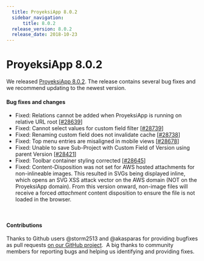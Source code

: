 ```yaml
---
  title: ProyeksiApp 8.0.2
  sidebar_navigation:
      title: 8.0.2
  release_version: 8.0.2
  release_date: 2018-10-23
---
```



# ProyeksiApp 8.0.2

We released
[ProyeksiApp 8.0.2](https://community.proyeksiapp.com/versions/1154).
The release contains several bug fixes and we recommend updating to the
newest version.

#### Bug fixes and changes

  - Fixed: Relations cannot be added when ProyeksiApp is running on
    relative URL root
    \[[\#28639](https://community.proyeksiapp.com/wp/28639)\]
  - Fixed: Cannot select values for custom field filter
    \[[\#28739](https://community.proyeksiapp.com/wp/28739)\]
  - Fixed: Renaming custom field does not invalidate cache
    \[[\#28738](https://community.proyeksiapp.com/wp/28738)\]
  - Fixed: Top menu entries are misaligned in mobile views
    \[[\#28678](https://community.proyeksiapp.com/wp/28678)\]
  - Fixed: Unable to save
    Sub-<span class="explanatory-dictionary-highlight" data-definition="explanatory-dictionary-definition-45">Project</span>
    with Custom Field of
    <span class="explanatory-dictionary-highlight" data-definition="explanatory-dictionary-definition-10">Version</span>
    using parent
    <span class="explanatory-dictionary-highlight" data-definition="explanatory-dictionary-definition-10">Version</span>
    \[[\#28421](https://community.proyeksiapp.com/wp/28421)\]
  - Fixed: Toolbar container styling corrected
    \[[\#28645](https://community.proyeksiapp.com/wp/28645)\]
  - Fixed: Content-Disposition was not set for AWS hosted attachments
    for non-inlineable images. This resulted in SVGs being displayed
    inline, which opens an SVG XSS attack vector on the AWS domain (NOT
    on the ProyeksiApp domain). From this version onward, non-image
    files will receive a forced *attachment* content disposition to
    ensure the file is not loaded in the browser.

 

#### Contributions

Thanks to Github users @storm2513 and @akasparas for providing bugfixes
as pull requests [on our GitHub
project](https://github.com/opf/proyeksiapp).  A big thanks to community
members for reporting bugs and helping us identifying and providing
fixes.


